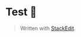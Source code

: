 
# Test :rocket:



> Written with [StackEdit](https://stackedit.io/).
<!--stackedit_data:
eyJoaXN0b3J5IjpbLTIwNTE2NDE4ODUsNTg2NjI4MTk1XX0=
-->